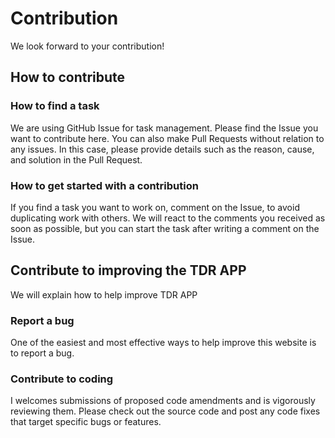 # Contribution

We look forward to your contribution!

## How to contribute

### How to find a task

We are using GitHub Issue for task management. Please find the Issue you want to contribute here. You can also make Pull Requests without relation to any issues. In this case, please provide details such as the reason, cause, and solution in the Pull Request.

### How to get started with a contribution

If you find a task you want to work on, comment on the Issue, to avoid duplicating work with others. We will react to the comments you received as soon as possible, but you can start the task after writing a comment on the Issue.

## Contribute to improving the TDR APP

We will explain how to help improve TDR APP

### Report a bug

One of the easiest and most effective ways to help improve this website is to report a bug.

### Contribute to coding

I welcomes submissions of proposed code amendments and is vigorously reviewing them. Please check out the source code and post any code fixes that target specific bugs or features.
